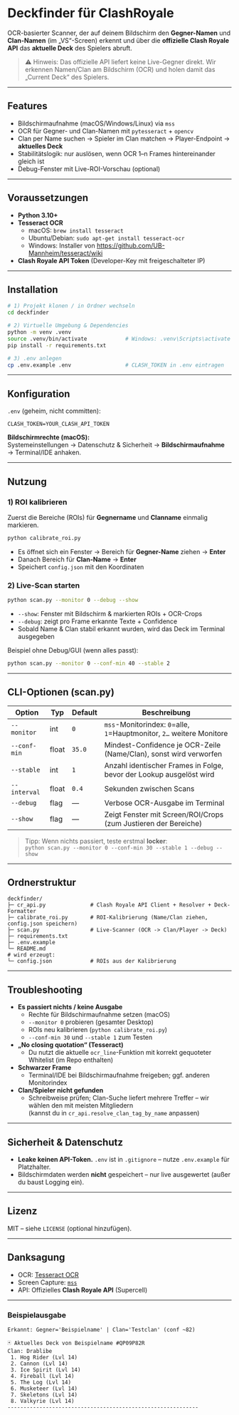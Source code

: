 # Deckfinder für ClashRoyale

OCR-basierter Scanner, der auf deinem Bildschirm den **Gegner-Namen** und **Clan-Namen** (im „VS“-Screen) erkennt und über die **offizielle Clash Royale API** das **aktuelle Deck** des Spielers abruft.

> ⚠️ Hinweis: Das offizielle API liefert keine Live-Gegner direkt. Wir erkennen Namen/Clan am Bildschirm (OCR) und holen damit das „Current Deck“ des Spielers.

---

## Features

- Bildschirmaufnahme (macOS/Windows/Linux) via `mss`
- OCR für Gegner- und Clan-Namen mit `pytesseract` + `opencv`
- Clan per Name suchen → Spieler im Clan matchen → Player-Endpoint → **aktuelles Deck**
- Stabilitätslogik: nur auslösen, wenn OCR 1–n Frames hintereinander gleich ist
- Debug-Fenster mit Live-ROI-Vorschau (optional)

---

## Voraussetzungen

- **Python 3.10+**
- **Tesseract OCR**
  - macOS: `brew install tesseract`
  - Ubuntu/Debian: `sudo apt-get install tesseract-ocr`
  - Windows: Installer von <https://github.com/UB-Mannheim/tesseract/wiki>
- **Clash Royale API Token** (Developer-Key mit freigeschalteter IP)

---

## Installation

```bash
# 1) Projekt klonen / in Ordner wechseln
cd deckfinder

# 2) Virtuelle Umgebung & Dependencies
python -m venv .venv
source .venv/bin/activate            # Windows: .venv\Scripts\activate
pip install -r requirements.txt

# 3) .env anlegen
cp .env.example .env                 # CLASH_TOKEN in .env eintragen
```

---

## Konfiguration

`.env` (geheim, nicht committen):
```dotenv
CLASH_TOKEN=YOUR_CLASH_API_TOKEN
```

**Bildschirmrechte (macOS):**  
Systemeinstellungen → Datenschutz & Sicherheit → **Bildschirmaufnahme** → Terminal/IDE anhaken.

---

## Nutzung

### 1) ROI kalibrieren
Zuerst die Bereiche (ROIs) für **Gegnername** und **Clanname** einmalig markieren.

```bash
python calibrate_roi.py
```

- Es öffnet sich ein Fenster → Bereich für **Gegner-Name** ziehen → **Enter**
- Danach Bereich für **Clan-Name** → **Enter**
- Speichert `config.json` mit den Koordinaten

### 2) Live-Scan starten
```bash
python scan.py --monitor 0 --debug --show
```

- `--show`: Fenster mit Bildschirm & markierten ROIs + OCR-Crops
- `--debug`: zeigt pro Frame erkannte Texte + Confidence
- Sobald Name & Clan stabil erkannt wurden, wird das Deck im Terminal ausgegeben

Beispiel ohne Debug/GUI (wenn alles passt):
```bash
python scan.py --monitor 0 --conf-min 40 --stable 2
```

---

## CLI-Optionen (scan.py)

| Option            | Typ    | Default | Beschreibung                                                                 |
|-------------------|--------|---------|------------------------------------------------------------------------------|
| `--monitor`       | int    | `0`     | `mss`-Monitorindex: `0`=alle, `1`=Hauptmonitor, `2…` weitere Monitore        |
| `--conf-min`      | float  | `35.0`  | Mindest-Confidence je OCR-Zeile (Name/Clan), sonst wird verworfen            |
| `--stable`        | int    | `1`     | Anzahl identischer Frames in Folge, bevor der Lookup ausgelöst wird          |
| `--interval`      | float  | `0.4`   | Sekunden zwischen Scans                                                      |
| `--debug`         | flag   | —       | Verbose OCR-Ausgabe im Terminal                                              |
| `--show`          | flag   | —       | Zeigt Fenster mit Screen/ROI/Crops (zum Justieren der Bereiche)             |

> Tipp: Wenn nichts passiert, teste erstmal **locker**:  
> `python scan.py --monitor 0 --conf-min 30 --stable 1 --debug --show`

---

## Ordnerstruktur

```
deckfinder/
├─ cr_api.py              # Clash Royale API Client + Resolver + Deck-Formatter
├─ calibrate_roi.py       # ROI-Kalibrierung (Name/Clan ziehen, config.json speichern)
├─ scan.py                # Live-Scanner (OCR -> Clan/Player -> Deck)
├─ requirements.txt
├─ .env.example
└─ README.md
# wird erzeugt:
└─ config.json            # ROIs aus der Kalibrierung
```

---

## Troubleshooting

- **Es passiert nichts / keine Ausgabe**
  - Rechte für Bildschirmaufnahme setzen (macOS)
  - `--monitor 0` probieren (gesamter Desktop)
  - ROIs neu kalibrieren (`python calibrate_roi.py`)
  - `--conf-min 30` und `--stable 1` zum Testen
- **„No closing quotation“ (Tesseract)**
  - Du nutzt die aktuelle `ocr_line`-Funktion mit korrekt gequoteter Whitelist (im Repo enthalten)
- **Schwarzer Frame**
  - Terminal/IDE bei Bildschirmaufnahme freigeben; ggf. anderen Monitorindex
- **Clan/Spieler nicht gefunden**
  - Schreibweise prüfen; Clan-Suche liefert mehrere Treffer – wir wählen den mit meisten Mitgliedern  
    (kannst du in `cr_api.resolve_clan_tag_by_name` anpassen)

---

## Sicherheit & Datenschutz

- **Leake keinen API-Token.** `.env` ist in `.gitignore` – nutze `.env.example` für Platzhalter.
- Bildschirmdaten werden **nicht** gespeichert – nur live ausgewertet (außer du baust Logging ein).

---

## Lizenz

MIT – siehe `LICENSE` (optional hinzufügen).

---

## Danksagung

- OCR: [Tesseract OCR](https://github.com/tesseract-ocr/tesseract)  
- Screen Capture: [`mss`](https://github.com/BoboTiG/python-mss)  
- API: Offizielles **Clash Royale API** (Supercell)

---

### Beispielausgabe

```
Erkannt: Gegner='Beispielname' | Clan='Testclan' (conf ~82)

🃏 Aktuelles Deck von Beispielname #QP09P82R
Clan: Drablibe
 1. Hog Rider (Lvl 14)
 2. Cannon (Lvl 14)
 3. Ice Spirit (Lvl 14)
 4. Fireball (Lvl 14)
 5. The Log (Lvl 14)
 6. Musketeer (Lvl 14)
 7. Skeletons (Lvl 14)
 8. Valkyrie (Lvl 14)
------------------------------------------------------------
```

